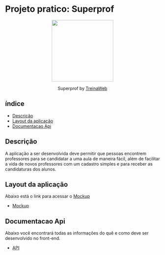# Projeto pratico: Superprof

<p align="center">
  <img src="https://github.com/treinaweb.png" width="200">
</p>


<p align="center">
    Superprof by <a href="https://github.com/treinaweb">TreinaWeb</a>
</p>

## índice
- [Descrição](#descrição)
- [Layout da aplicação](#layout-da-aplicação)
- [Documentacao Api](#documentacao-Api)

## Descrição

A aplicação a ser desenvolvida deve permitir que pessoas encontrem professores para se candidatar
a uma aula de maneira fácil, além de facilitar a vida de novos professores com um cadastro simples e
para receber as candidaturas dos alunos.

## Layout da aplicação

Abaixo está o link para acessar o [Mockup](https://pt.wikipedia.org/wiki/Mockup) 

- [Mockup](https://www.figma.com/file/RHvYRKfQe1rpVxpytGUcux/HIPER-PROF?node-id=0%3A1)

## Documentacao Api

Abaixo você encontrará todas as informações do quê e como deve ser desenvolvido no front-end.

- [API](https://alunos.treinaweb.com.br/hyperprof/doc.html#tag/Me)


